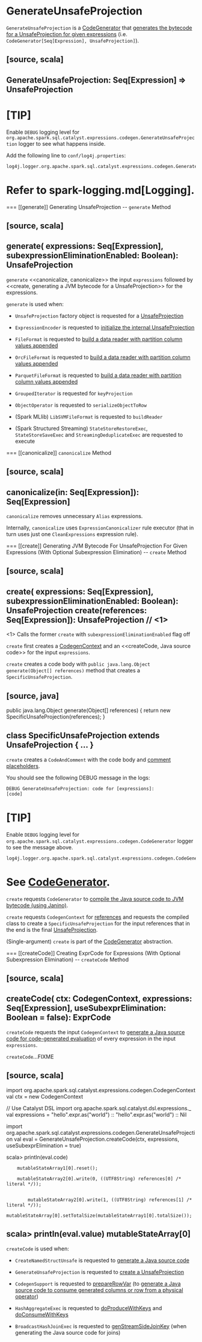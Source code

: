 # GenerateUnsafeProjection

`GenerateUnsafeProjection` is a [CodeGenerator](CodeGenerator.md) that [generates the bytecode for a UnsafeProjection for given expressions](#create) (i.e. `CodeGenerator[Seq[Expression], UnsafeProjection]`).

[source, scala]
----
GenerateUnsafeProjection: Seq[Expression] => UnsafeProjection
----

[TIP]
====
Enable `DEBUG` logging level for `org.apache.spark.sql.catalyst.expressions.codegen.GenerateUnsafeProjection` logger to see what happens inside.

Add the following line to `conf/log4j.properties`:

```
log4j.logger.org.apache.spark.sql.catalyst.expressions.codegen.GenerateUnsafeProjection=DEBUG
```

Refer to spark-logging.md[Logging].
====

=== [[generate]] Generating UnsafeProjection -- `generate` Method

[source, scala]
----
generate(
  expressions: Seq[Expression],
  subexpressionEliminationEnabled: Boolean): UnsafeProjection
----

`generate` <<canonicalize, canonicalize>> the input `expressions` followed by <<create, generating a JVM bytecode for a UnsafeProjection>> for the expressions.

`generate` is used when:

* `UnsafeProjection` factory object is requested for a [UnsafeProjection](../expressions/UnsafeProjection.md#create)

* `ExpressionEncoder` is requested to [initialize the internal UnsafeProjection](../ExpressionEncoder.md#extractProjection)

* `FileFormat` is requested to [build a data reader with partition column values appended](../FileFormat.md#buildReaderWithPartitionValues)

* `OrcFileFormat` is requested to [build a data reader with partition column values appended](../OrcFileFormat.md#buildReaderWithPartitionValues)

* `ParquetFileFormat` is requested to [build a data reader with partition column values appended](../datasources/parquet/ParquetFileFormat.md#buildReaderWithPartitionValues)

* `GroupedIterator` is requested for `keyProjection`

* `ObjectOperator` is requested to `serializeObjectToRow`

* (Spark MLlib) `LibSVMFileFormat` is requested to `buildReader`

* (Spark Structured Streaming) `StateStoreRestoreExec`, `StateStoreSaveExec` and `StreamingDeduplicateExec` are requested to execute

=== [[canonicalize]] `canonicalize` Method

[source, scala]
----
canonicalize(in: Seq[Expression]): Seq[Expression]
----

`canonicalize` removes unnecessary `Alias` expressions.

Internally, `canonicalize` uses `ExpressionCanonicalizer` rule executor (that in turn uses just one `CleanExpressions` expression rule).

=== [[create]] Generating JVM Bytecode For UnsafeProjection For Given Expressions (With Optional Subexpression Elimination) -- `create` Method

[source, scala]
----
create(
  expressions: Seq[Expression],
  subexpressionEliminationEnabled: Boolean): UnsafeProjection
create(references: Seq[Expression]): UnsafeProjection // <1>
----
<1> Calls the former `create` with `subexpressionEliminationEnabled` flag off

`create` first creates a [CodegenContext](CodeGenerator.md#newCodeGenContext) and an <<createCode, Java source code>> for the input `expressions`.

`create` creates a code body with `public java.lang.Object generate(Object[] references)` method that creates a `SpecificUnsafeProjection`.

[source, java]
----
public java.lang.Object generate(Object[] references) {
  return new SpecificUnsafeProjection(references);
}

class SpecificUnsafeProjection extends UnsafeProjection {
  ...
}
----

`create` creates a `CodeAndComment` with the code body and [comment placeholders](CodegenContext.md#placeHolderToComments).

You should see the following DEBUG message in the logs:

```
DEBUG GenerateUnsafeProjection: code for [expressions]:
[code]
```

[TIP]
====
Enable `DEBUG` logging level for `org.apache.spark.sql.catalyst.expressions.codegen.CodeGenerator` logger to see the message above.

```
log4j.logger.org.apache.spark.sql.catalyst.expressions.codegen.CodeGenerator=DEBUG
```

See [CodeGenerator](CodeGenerator.md#logging).
====

`create` requests `CodeGenerator` to [compile the Java source code to JVM bytecode (using Janino)](CodeGenerator.md#compile).

`create` requests `CodegenContext` for [references](CodegenContext.md#references) and requests the compiled class to create a `SpecificUnsafeProjection` for the input references that in the end is the final [UnsafeProjection](../expressions/UnsafeProjection.md).

(Single-argument) `create` is part of the [CodeGenerator](CodeGenerator.md#create) abstraction.

=== [[createCode]] Creating ExprCode for Expressions (With Optional Subexpression Elimination) -- `createCode` Method

[source, scala]
----
createCode(
  ctx: CodegenContext,
  expressions: Seq[Expression],
  useSubexprElimination: Boolean = false): ExprCode
----

`createCode` requests the input `CodegenContext` to [generate a Java source code for code-generated evaluation](CodegenContext.md#generateExpressions) of every expression in the input `expressions`.

`createCode`...FIXME

[source, scala]
----
import org.apache.spark.sql.catalyst.expressions.codegen.CodegenContext
val ctx = new CodegenContext

// Use Catalyst DSL
import org.apache.spark.sql.catalyst.dsl.expressions._
val expressions = "hello".expr.as("world") :: "hello".expr.as("world") :: Nil

import org.apache.spark.sql.catalyst.expressions.codegen.GenerateUnsafeProjection
val eval = GenerateUnsafeProjection.createCode(ctx, expressions, useSubexprElimination = true)

scala> println(eval.code)

        mutableStateArray1[0].reset();

        mutableStateArray2[0].write(0, ((UTF8String) references[0] /* literal */));


            mutableStateArray2[0].write(1, ((UTF8String) references[1] /* literal */));
        mutableStateArray[0].setTotalSize(mutableStateArray1[0].totalSize());


scala> println(eval.value)
mutableStateArray[0]
----

`createCode` is used when:

* `CreateNamedStructUnsafe` is requested to [generate a Java source code](../expressions/CreateNamedStructUnsafe.md#doGenCode)

* `GenerateUnsafeProjection` is requested to [create a UnsafeProjection](#create)

* `CodegenSupport` is requested to [prepareRowVar](../physical-operators/CodegenSupport.md#prepareRowVar) (to [generate a Java source code to consume generated columns or row from a physical operator](../physical-operators/CodegenSupport.md#consume))

* `HashAggregateExec` is requested to [doProduceWithKeys](../physical-operators/HashAggregateExec.md#doProduceWithKeys) and [doConsumeWithKeys](../physical-operators/HashAggregateExec.md#doConsumeWithKeys)

* `BroadcastHashJoinExec` is requested to [genStreamSideJoinKey](../physical-operators/BroadcastHashJoinExec.md#genStreamSideJoinKey) (when generating the Java source code for joins)
